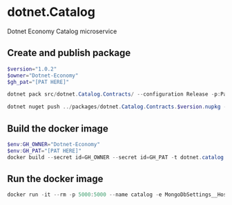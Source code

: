 # dotnet.Catalog

Dotnet Economy Catalog microservice

## Create and publish package

```powershell
$version="1.0.2"
$owner="Dotnet-Economy"
$gh_pat="[PAT HERE]"

dotnet pack src/dotnet.Catalog.Contracts/ --configuration Release -p:PackageVersion=$version -p:RepositoryUrl=https://github.com/$owner/dotnet.Catalog -o ../packages

dotnet nuget push ../packages/dotnet.Catalog.Contracts.$version.nupkg --api-key $gh_pat --source "github"
```

## Build the docker image

```powershell
$env:GH_OWNER="Dotnet-Economy"
$env:GH_PAT="[PAT HERE]"
docker build --secret id=GH_OWNER --secret id=GH_PAT -t dotnet.catalog:$version .
```

## Run the docker image

```powershell
docker run -it --rm -p 5000:5000 --name catalog -e MongoDbSettings__Host=mongo -e RabbitMQSettings__Host=rabbitmq --network dotnetinfra_default dotnet.catalog:$version
```
